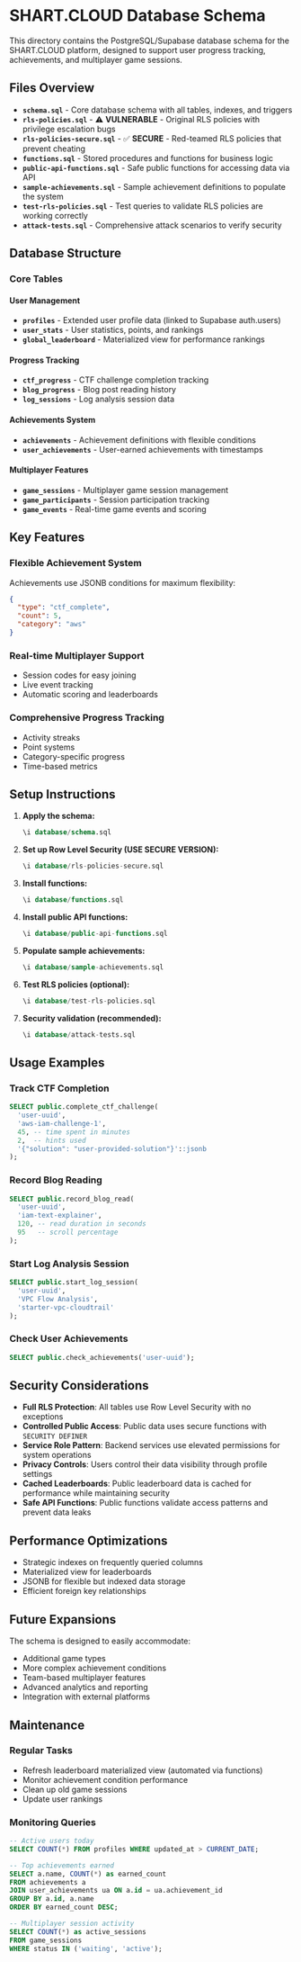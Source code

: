 # SHART.CLOUD Database Schema

This directory contains the PostgreSQL/Supabase database schema for the SHART.CLOUD platform, designed to support user progress tracking, achievements, and multiplayer game sessions.

## Files Overview

- **`schema.sql`** - Core database schema with all tables, indexes, and triggers
- **`rls-policies.sql`** - ⚠️  **VULNERABLE** - Original RLS policies with privilege escalation bugs
- **`rls-policies-secure.sql`** - ✅ **SECURE** - Red-teamed RLS policies that prevent cheating
- **`functions.sql`** - Stored procedures and functions for business logic
- **`public-api-functions.sql`** - Safe public functions for accessing data via API
- **`sample-achievements.sql`** - Sample achievement definitions to populate the system
- **`test-rls-policies.sql`** - Test queries to validate RLS policies are working correctly
- **`attack-tests.sql`** - Comprehensive attack scenarios to verify security

## Database Structure

### Core Tables

#### User Management
- **`profiles`** - Extended user profile data (linked to Supabase auth.users)
- **`user_stats`** - User statistics, points, and rankings
- **`global_leaderboard`** - Materialized view for performance rankings

#### Progress Tracking
- **`ctf_progress`** - CTF challenge completion tracking
- **`blog_progress`** - Blog post reading history
- **`log_sessions`** - Log analysis session data

#### Achievements System
- **`achievements`** - Achievement definitions with flexible conditions
- **`user_achievements`** - User-earned achievements with timestamps

#### Multiplayer Features
- **`game_sessions`** - Multiplayer game session management
- **`game_participants`** - Session participation tracking
- **`game_events`** - Real-time game events and scoring

## Key Features

### Flexible Achievement System
Achievements use JSONB conditions for maximum flexibility:
```json
{
  "type": "ctf_complete",
  "count": 5,
  "category": "aws"
}
```

### Real-time Multiplayer Support
- Session codes for easy joining
- Live event tracking
- Automatic scoring and leaderboards

### Comprehensive Progress Tracking
- Activity streaks
- Point systems
- Category-specific progress
- Time-based metrics

## Setup Instructions

1. **Apply the schema:**
   ```sql
   \i database/schema.sql
   ```

2. **Set up Row Level Security (USE SECURE VERSION):**
   ```sql
   \i database/rls-policies-secure.sql
   ```

3. **Install functions:**
   ```sql
   \i database/functions.sql
   ```

4. **Install public API functions:**
   ```sql
   \i database/public-api-functions.sql
   ```

5. **Populate sample achievements:**
   ```sql
   \i database/sample-achievements.sql
   ```

6. **Test RLS policies (optional):**
   ```sql
   \i database/test-rls-policies.sql
   ```

7. **Security validation (recommended):**
   ```sql
   \i database/attack-tests.sql
   ```

## Usage Examples

### Track CTF Completion
```sql
SELECT public.complete_ctf_challenge(
  'user-uuid',
  'aws-iam-challenge-1',
  45, -- time spent in minutes
  2,  -- hints used
  '{"solution": "user-provided-solution"}'::jsonb
);
```

### Record Blog Reading
```sql
SELECT public.record_blog_read(
  'user-uuid',
  'iam-text-explainer',
  120, -- read duration in seconds
  95   -- scroll percentage
);
```

### Start Log Analysis Session
```sql
SELECT public.start_log_session(
  'user-uuid',
  'VPC Flow Analysis',
  'starter-vpc-cloudtrail'
);
```

### Check User Achievements
```sql
SELECT public.check_achievements('user-uuid');
```

## Security Considerations

- **Full RLS Protection**: All tables use Row Level Security with no exceptions
- **Controlled Public Access**: Public data uses secure functions with `SECURITY DEFINER`
- **Service Role Pattern**: Backend services use elevated permissions for system operations
- **Privacy Controls**: Users control their data visibility through profile settings
- **Cached Leaderboards**: Public leaderboard data is cached for performance while maintaining security
- **Safe API Functions**: Public functions validate access patterns and prevent data leaks

## Performance Optimizations

- Strategic indexes on frequently queried columns
- Materialized view for leaderboards
- JSONB for flexible but indexed data storage
- Efficient foreign key relationships

## Future Expansions

The schema is designed to easily accommodate:
- Additional game types
- More complex achievement conditions
- Team-based multiplayer features
- Advanced analytics and reporting
- Integration with external platforms

## Maintenance

### Regular Tasks
- Refresh leaderboard materialized view (automated via functions)
- Monitor achievement condition performance
- Clean up old game sessions
- Update user rankings

### Monitoring Queries
```sql
-- Active users today
SELECT COUNT(*) FROM profiles WHERE updated_at > CURRENT_DATE;

-- Top achievements earned
SELECT a.name, COUNT(*) as earned_count
FROM achievements a
JOIN user_achievements ua ON a.id = ua.achievement_id
GROUP BY a.id, a.name
ORDER BY earned_count DESC;

-- Multiplayer session activity
SELECT COUNT(*) as active_sessions
FROM game_sessions
WHERE status IN ('waiting', 'active');
```